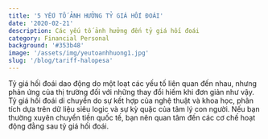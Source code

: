 ```yaml
---
title: '5 YẾU TỐ ẢNH HƯỞNG TỶ GIÁ HỐI ĐOÁI'
date: '2020-02-21'
description: Các yếu tố ảnh hưởng đến tỷ giá hối đoái
category: Financial Personal
background: '#353b48'
image: '/assets/img/yeutoanhhuong1.jpg'
slug: '/blog/tariff-halopesa'
---
```


  

Tỷ giá hối đoái dao động do một loạt các yếu tố liên quan đến nhau, nhưng phản ứng của thị trường đối với những thay đổi hiếm khi đơn giản như vậy. Tỷ giá hối đoái di chuyển do sự kết hợp của nghệ thuật và khoa học, phân tích dựa trên dữ liệu siêu logic và sự kỳ quặc của tâm lý con người. Nếu bạn thường xuyên chuyển tiền quốc tế, bạn nên quan tâm đến các cơ chế hoạt động đằng sau tỷ giá hối đoái.

  